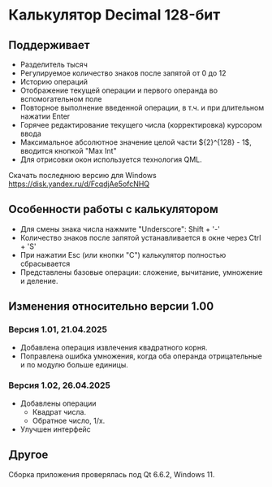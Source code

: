# Калькулятор Decimal 128-бит

## Поддерживает

 * Разделитель тысяч
 * Регулируемое количество знаков после запятой от 0 до 12
 * Историю операций
 * Отображение текущей операции и первого операнда во вспомогательном поле
 * Повторное выполнение введенной операции, в т.ч. и при длительном нажатии Enter
 * Горячее редактирование текущего числа (корректировка) курсором ввода
 * Максимальное абсолютное значение целой части $\{2}^{128} - 1$, вводится кнопкой "Max Int"
 * Для отрисовки окон используется технология QML.

Скачать последнюю версию для Windows https://disk.yandex.ru/d/FcqdjAe5ofcNHQ

## Особенности работы с калькулятором

 * Для смены знака числа нажмите "Underscore": Shift + '-'
 * Количество знаков после запятой устанавливается в окне через Ctrl + 'S'
 * При нажатии Esc (или кнопки "C") калькулятор полностью сбрасывается
 * Представлены базовые операции: сложение, вычитание, умножение и деление. 

## Изменения относительно версии 1.00

### Версия 1.01, 21.04.2025

 * Добавлена операция извлечения квадратного корня.
 * Поправлена ошибка умножения, когда оба операнда отрицательные и по модулю больше единицы.

### Версия 1.02, 26.04.2025

- Добавлены операции
    - Квадрат числа.
    - Обратное число, 1/x.
- Улучшен интерфейс

## Другое

Сборка приложения проверялась под Qt 6.6.2, Windows 11.
